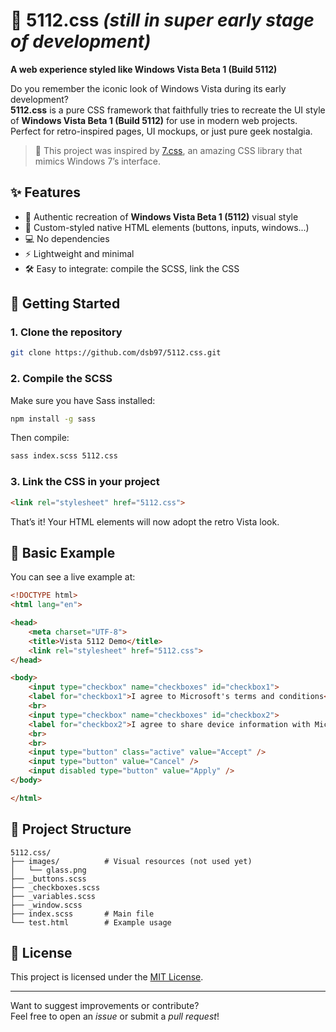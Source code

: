 # 🌄 5112.css *(still in super early stage of development)*

**A web experience styled like Windows Vista Beta 1 (Build 5112)**

Do you remember the iconic look of Windows Vista during its early development?  
**5112.css** is a pure CSS framework that faithfully tries to recreate the UI style of **Windows Vista Beta 1 (Build 5112)** for use in modern web projects. Perfect for retro-inspired pages, UI mockups, or just pure geek nostalgia.

> 🧠 This project was inspired by [7.css](https://khang-nd.github.io/7.css/), an amazing CSS library that mimics Windows 7’s interface.

## ✨ Features

- 🎨 Authentic recreation of **Windows Vista Beta 1 (5112)** visual style  
- 🧱 Custom-styled native HTML elements (buttons, inputs, windows...)  
- 💻 No dependencies  
- ⚡ Lightweight and minimal  
- 🛠️ Easy to integrate: compile the SCSS, link the CSS

## 🚀 Getting Started

### 1. Clone the repository

```bash
git clone https://github.com/dsb97/5112.css.git
```

### 2. Compile the SCSS

Make sure you have Sass installed:

```bash
npm install -g sass
```

Then compile:

```bash
sass index.scss 5112.css
```

### 3. Link the CSS in your project

```html
<link rel="stylesheet" href="5112.css">
```

That’s it! Your HTML elements will now adopt the retro Vista look.

## 🧩 Basic Example

You can see a live example at: 

```html
<!DOCTYPE html>
<html lang="en">

<head>
    <meta charset="UTF-8">
    <title>Vista 5112 Demo</title>
    <link rel="stylesheet" href="5112.css">
</head>

<body>
    <input type="checkbox" name="checkboxes" id="checkbox1">
    <label for="checkbox1">I agree to Microsoft's terms and conditions</label>
    <br>
    <input type="checkbox" name="checkboxes" id="checkbox2">
    <label for="checkbox2">I agree to share device information with Microsoft for diagnostic purposes</label>
    <br>
    <br>
    <input type="button" class="active" value="Accept" />
    <input type="button" value="Cancel" />
    <input disabled type="button" value="Apply" />
</body>

</html>
```

## 📁 Project Structure

```
5112.css/
├── images/          # Visual resources (not used yet)
│   └── glass.png
├── _buttons.scss
├── _checkboxes.scss
├── _variables.scss
├── _window.scss
├── index.scss       # Main file
└── test.html        # Example usage
```

## 📜 License

This project is licensed under the [MIT License](LICENSE).

---

Want to suggest improvements or contribute?  
Feel free to open an *issue* or submit a *pull request*!
